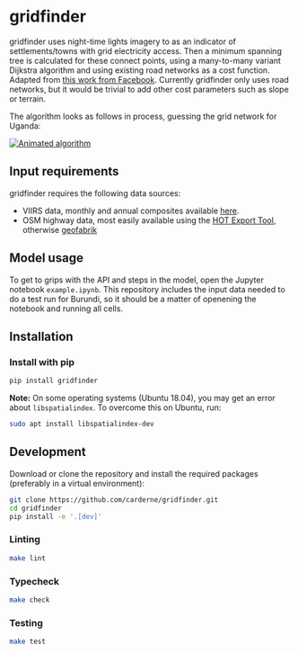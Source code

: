 # gridfinder

gridfinder uses night-time lights imagery to as an indicator of settlements/towns with grid electricity access. Then a minimum spanning tree is calculated for these connect points, using a many-to-many variant Dijkstra algorithm and using existing road networks as a cost function. Adapted from [this work from Facebook](https://github.com/facebookresearch/many-to-many-dijkstra). Currently gridfinder only uses road networks, but it would be trivial to add other cost parameters such as slope or terrain.

The algorithm looks as follows in process, guessing the grid network for Uganda:

[![Animated algorithm](https://raw.githubusercontent.com/carderne/gridfinder/master/gridfinder-animated.gif)](#)

## Input requirements
gridfinder requires the following data sources:
- VIIRS data, monthly and annual composites available [here](https://eogdata.mines.edu/products/vnl/).
- OSM highway data, most easily available using the [HOT Export Tool](https://export.hotosm.org/en/v3/), otherwise [geofabrik](https://download.geofabrik.de/)

## Model usage

To get to grips with the API and steps in the model, open the Jupyter notebook `example.ipynb`.
This repository  includes the input data needed to do a test run for Burundi, so it should be a matter of openening the notebook and running all cells.

## Installation
### Install with pip
```bash
pip install gridfinder
```

**Note:** On some operating systems (Ubuntu 18.04), you may get an error about `libspatialindex`. To overcome this on Ubuntu, run:
```bash
sudo apt install libspatialindex-dev
```

## Development
Download or clone the repository and install the required packages (preferably in a virtual environment):
```bash
git clone https://github.com/carderne/gridfinder.git
cd gridfinder
pip install -e '.[dev]'
```

### Linting
```bash
make lint
```

### Typecheck
```bash
make check
```

### Testing
```bash
make test
```
